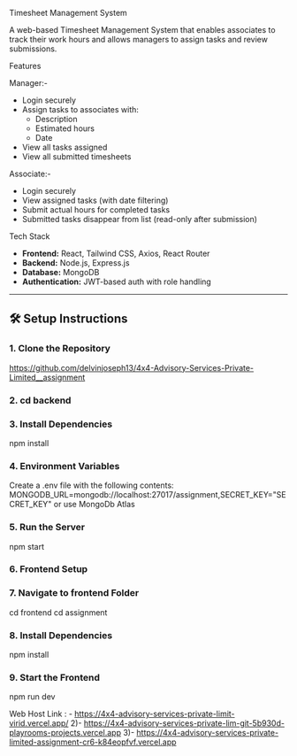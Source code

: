Timesheet Management System

A web-based Timesheet Management System that enables associates to track their work hours and allows managers to assign tasks and review submissions.

Features

Manager:-
- Login securely
- Assign tasks to associates with:
  - Description
  - Estimated hours
  - Date
- View all tasks assigned
- View all submitted timesheets

Associate:-
- Login securely
- View assigned tasks (with date filtering)
- Submit actual hours for completed tasks
- Submitted tasks disappear from list (read-only after submission)

Tech Stack

- **Frontend:** React, Tailwind CSS, Axios, React Router
- **Backend:** Node.js, Express.js
- **Database:** MongoDB
- **Authentication:** JWT-based auth with role handling

---

## 🛠 Setup Instructions

### 1. Clone the Repository
https://github.com/delvinjoseph13/4x4-Advisory-Services-Private-Limited__assignment

### 2. cd backend

### 3. Install Dependencies

npm install

### 4. Environment Variables

Create a .env file with the following contents: MONGODB_URL=mongodb://localhost:27017/assignment,SECRET_KEY="SECRET_KEY" or use MongoDb Atlas

### 5. Run the Server

npm start

### 6. Frontend Setup

### 7. Navigate to frontend Folder

cd frontend cd assignment

### 8. Install Dependencies

npm install

### 9. Start the Frontend

npm run dev


Web Host Link : - https://4x4-advisory-services-private-limit-virid.vercel.app/
2)- https://4x4-advisory-services-private-lim-git-5b930d-playrooms-projects.vercel.app
3)- https://4x4-advisory-services-private-limited-assignment-cr6-k84eopfvf.vercel.app
